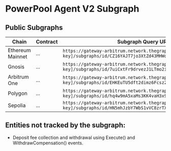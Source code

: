 # PowerPool Agent V2 Subgraph

## Public Subgraphs

| Chain | Contract | Subgraph Query URL |
|---|---|---|
| Ethereum Mainnet | ... | `https://gateway-arbitrum.network.thegraph.com/api/[api-key]/subgraphs/id/CZ16YAJT7jo3XtZd43MHWq8HVuHUxCWnqgakKDHA7hcU` |
| Gnosis | ... | `https://gateway-arbitrum.network.thegraph.com/api/[api-key]/subgraphs/id/7uiCxtFr9drvezJ1LTmo2iBbWVutDK7BjYzPG2avxmX5` |
| Arbitrum One | ... | `https://gateway-arbitrum.network.thegraph.com/api/[api-key]/subgraphs/id/EHKEuTU5dft2dimz6Fcsz2AyuUAGugRNUrQMp4SJjdF3` |
| Polygon | ... | `https://gateway-arbitrum.network.thegraph.com/api/[api-key]/subgraphs/id/hq4w9mA5xaMs3KK4vaH3x9bRrGZDjnGAx8axW33bh8K` |
| Sepolia | ... | `https://gateway-arbitrum.network.thegraph.com/api/[api-key]/subgraphs/id/HN5mhJzbY7WbS1vVC8zrTXhaJQLGamzj5JAC298cXd8P` |

## Entities not tracked by the subgraph:

* Deposit fee collection and withdrawal using Execute() and WithdrawCompensation() events.

